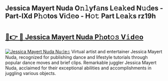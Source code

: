 ## Jessica Mayert Nuda O𝚗𝚕yf𝚊ns L𝚎a𝚔ed N𝚞𝚍es - Part-IXd P𝚑𝚘tos Vi𝚍𝚎o - H𝚘𝚝 Part L𝚎a𝚔s rz19h

# <h2><a href="http://kfesuz.oniu.top/?m=Jessica+Mayert+Nuda">🔗👉 🔴 Jessica Mayert Nuda P𝚑ot𝚘𝚜 V𝚒d𝚎o</a></h2>

[![Jessica Mayert Nuda Nu𝚍e𝚜](https://i.imgur.com/0qMVB7G.gif)](http://kfesuz.oniu.top/?m=Jessica+Mayert+Nuda)
Virtual artist and entertainer Jessica Mayert Nuda, recognized for publishing dance and lifestyle tutorials through popular dance moves and brief clips. Remarkable juggler Jessica Mayert Nuda, acclaimed for their exceptional abilities and accomplishments in juggling various objects.  
